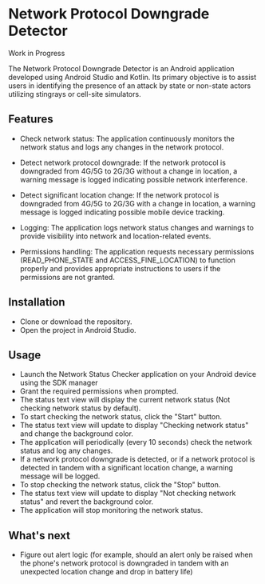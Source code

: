 # Network Protocol Downgrade Detector

Work in Progress

The Network Protocol Downgrade Detector is an Android application developed using Android Studio and Kotlin. Its primary objective is to assist users in identifying the presence of an attack by state or non-state actors utilizing stingrays or cell-site simulators. 

## Features
- Check network status: The application continuously monitors the network status and logs any changes in the network protocol.

- Detect network protocol downgrade: If the network protocol is downgraded from 4G/5G to 2G/3G without a change in location, a warning message is logged indicating possible network interference.

- Detect significant location change: If the network protocol is downgraded from 4G/5G to 2G/3G with a change in location, a warning message is logged indicating possible mobile device tracking.

- Logging: The application logs network status changes and warnings to provide visibility into network and location-related events.

- Permissions handling: The application requests necessary permissions (READ_PHONE_STATE and ACCESS_FINE_LOCATION) to function properly and provides appropriate instructions to users if the permissions are not granted.

## Installation
- Clone or download the repository.
- Open the project in Android Studio.

## Usage
- Launch the Network Status Checker application on your Android device using the SDK manager
- Grant the required permissions when prompted.
- The status text view will display the current network status (Not checking network status by default).
- To start checking the network status, click the "Start" button.
- The status text view will update to display "Checking network status" and change the background color.
- The application will periodically (every 10 seconds) check the network status and log any changes.
- If a network protocol downgrade is detected, or if a network protocol is detected in tandem with a significant location change, a warning message will be logged.
- To stop checking the network status, click the "Stop" button.
- The status text view will update to display "Not checking network status" and revert the background color.
- The application will stop monitoring the network status.

## What's next
- Figure out alert logic (for example, should an alert only be raised when the phone's network protocol is downgraded in tandem with an unexpected location change and drop in battery life)

